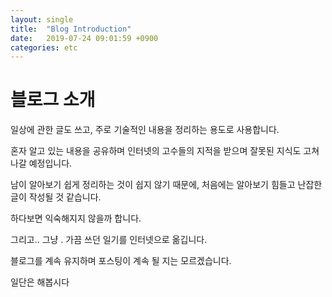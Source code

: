 ```yaml
---
layout: single
title:  "Blog Introduction"
date:   2019-07-24 09:01:59 +0900
categories: etc
---
```


# 블로그 소개

일상에 관한 글도 쓰고, 주로 기술적인 내용을 정리하는 용도로 사용합니다.

혼자 알고 있는 내용을 공유하며 인터넷의 고수들의 지적을 받으며 잘못된 지식도 고쳐나갈 예정입니다.

남이 알아보기 쉽게 정리하는 것이 쉽지 않기 때문에, 처음에는 알아보기 힘들고 난잡한 글이 작성될 것 같습니다.

하다보면 익숙해지지 않을까 합니다.

그리고.. 그냥 . 가끔 쓰던 일기를 인터넷으로 옮깁니다.

블로그를 계속 유지하며 포스팅이 계속 될 지는 모르겠습니다. 

일단은 해봅시다